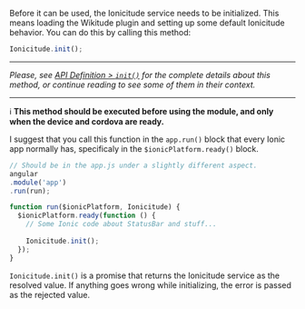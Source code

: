 Before it can be used, the Ionicitude service needs to be initialized. This means loading the Wikitude plugin and setting up some default Ionicitude behavior. You can do this by calling this method:

```javascript
Ionicitude.init();
```

----------
_Please, see [API Definition > `init()`](https://github.com/Tazaf/ionicitude/wiki/API-Definition#init) for the complete details about this method, or continue reading to see some of them in their context._

----------

:information_source: **This method should be executed before using the module, and only when the device and cordova are ready.**

I suggest that you call this function in the `app.run()` block that every Ionic app normally has, specificaly in the `$ionicPlatform.ready()` block.

```javascript
// Should be in the app.js under a slightly different aspect.
angular
.module('app')
.run(run);

function run($ionicPlatform, Ionicitude) {
  $ionicPlatform.ready(function () {
    // Some Ionic code about StatusBar and stuff...
    
    Ionicitude.init();
  });
}
```
`Ionicitude.init()` is a promise that returns the Ionicitude service as the resolved value. If anything goes wrong while initializing, the error is passed as the rejected value.